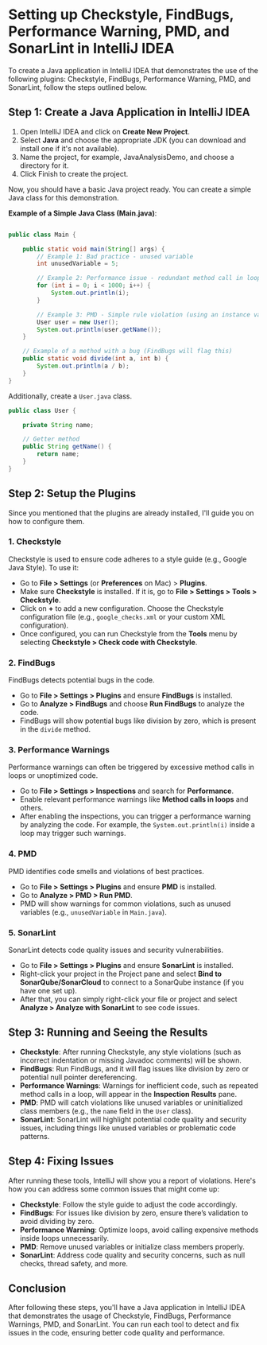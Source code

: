 # Setting up Checkstyle, FindBugs, Performance Warning, PMD, and SonarLint in IntelliJ IDEA

To create a Java application in IntelliJ IDEA that demonstrates the use of the following plugins: Checkstyle, FindBugs, Performance Warning, PMD, and SonarLint, follow the steps outlined below.

## Step 1: Create a Java Application in IntelliJ IDEA

1. Open IntelliJ IDEA and click on **Create New Project**.
2. Select **Java** and choose the appropriate JDK (you can download and install one if it's not available).
3. Name the project, for example, JavaAnalysisDemo, and choose a directory for it.
4. Click Finish to create the project.

Now, you should have a basic Java project ready. You can create a simple Java class for this demonstration.

**Example of a Simple Java Class (Main.java)**:
```java

public class Main {

    public static void main(String[] args) {
        // Example 1: Bad practice - unused variable
        int unusedVariable = 5;

        // Example 2: Performance issue - redundant method call in loop
        for (int i = 0; i < 1000; i++) {
            System.out.println(i);
        }

        // Example 3: PMD - Simple rule violation (using an instance variable without initialization)
        User user = new User();
        System.out.println(user.getName());
    }

    // Example of a method with a bug (FindBugs will flag this)
    public static void divide(int a, int b) {
        System.out.println(a / b);
    }
}

```

   Additionally, create a `User.java` class.

```java
public class User {

    private String name;

    // Getter method
    public String getName() {
        return name;
    }
}

```

## Step 2: Setup the Plugins

Since you mentioned that the plugins are already installed, I'll guide you on how to configure them.

### 1. Checkstyle
Checkstyle is used to ensure code adheres to a style guide (e.g., Google Java Style). To use it:

- Go to **File > Settings** (or **Preferences** on Mac) > **Plugins**.
- Make sure **Checkstyle** is installed. If it is, go to **File > Settings > Tools > Checkstyle**.
- Click on **+** to add a new configuration. Choose the Checkstyle configuration file (e.g., `google_checks.xml` or your custom XML configuration).
- Once configured, you can run Checkstyle from the **Tools** menu by selecting **Checkstyle > Check code with Checkstyle**.

### 2. FindBugs
FindBugs detects potential bugs in the code.

- Go to **File > Settings > Plugins** and ensure **FindBugs** is installed.
- Go to **Analyze > FindBugs** and choose **Run FindBugs** to analyze the code.
- FindBugs will show potential bugs like division by zero, which is present in the `divide` method.

### 3. Performance Warnings
Performance warnings can often be triggered by excessive method calls in loops or unoptimized code.

- Go to **File > Settings > Inspections** and search for **Performance**.
- Enable relevant performance warnings like **Method calls in loops** and others.
- After enabling the inspections, you can trigger a performance warning by analyzing the code. For example, the `System.out.println(i)` inside a loop may trigger such warnings.

### 4. PMD
PMD identifies code smells and violations of best practices.

- Go to **File > Settings > Plugins** and ensure **PMD** is installed.
- Go to **Analyze > PMD > Run PMD**.
- PMD will show warnings for common violations, such as unused variables (e.g., `unusedVariable` in `Main.java`).

### 5. SonarLint
SonarLint detects code quality issues and security vulnerabilities.

- Go to **File > Settings > Plugins** and ensure **SonarLint** is installed.
- Right-click your project in the Project pane and select **Bind to SonarQube/SonarCloud** to connect to a SonarQube instance (if you have one set up).
- After that, you can simply right-click your file or project and select **Analyze > Analyze with SonarLint** to see code issues.

## Step 3: Running and Seeing the Results

- **Checkstyle**: After running Checkstyle, any style violations (such as incorrect indentation or missing Javadoc comments) will be shown.
- **FindBugs**: Run FindBugs, and it will flag issues like division by zero or potential null pointer dereferencing.
- **Performance Warnings**: Warnings for inefficient code, such as repeated method calls in a loop, will appear in the **Inspection Results** pane.
- **PMD**: PMD will catch violations like unused variables or uninitialized class members (e.g., the `name` field in the `User` class).
- **SonarLint**: SonarLint will highlight potential code quality and security issues, including things like unused variables or problematic code patterns.

## Step 4: Fixing Issues

After running these tools, IntelliJ will show you a report of violations. Here's how you can address some common issues that might come up:

- **Checkstyle**: Follow the style guide to adjust the code accordingly.
- **FindBugs**: For issues like division by zero, ensure there’s validation to avoid dividing by zero.
- **Performance Warning**: Optimize loops, avoid calling expensive methods inside loops unnecessarily.
- **PMD**: Remove unused variables or initialize class members properly.
- **SonarLint**: Address code quality and security concerns, such as null checks, thread safety, and more.

## Conclusion

After following these steps, you'll have a Java application in IntelliJ IDEA that demonstrates the usage of Checkstyle, FindBugs, Performance Warnings, PMD, and SonarLint. You can run each tool to detect and fix issues in the code, ensuring better code quality and performance. 


